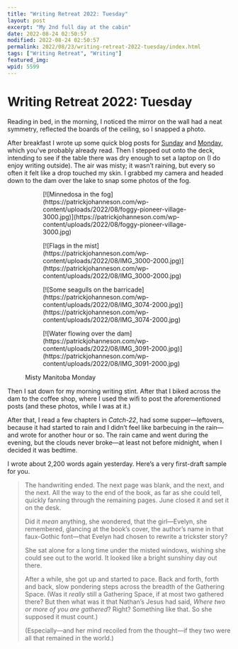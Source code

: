 ```yaml
---
title: "Writing Retreat 2022: Tuesday"
layout: post
excerpt: "My 2nd full day at the cabin"
date: 2022-08-24 02:50:57
modified: 2022-08-24 02:50:57
permalink: 2022/08/23/writing-retreat-2022-tuesday/index.html
tags: ["Writing Retreat", "Writing"]
featured_img: 
wpid: 5599
---
```


# Writing Retreat 2022: Tuesday

Reading in bed, in the morning, I noticed the mirror on the wall had a neat symmetry, reflected the boards of the ceiling, so I snapped a photo.

After breakfast I wrote up some quick blog posts for [Sunday](https://patrickjohanneson.com/2022/08/21/writing-retreat-2022-goals/) and [Monday](https://patrickjohanneson.com/2022/08/23/writing-retreat-2022-monday/), which you’ve probably already read. Then I stepped out onto the deck, intending to see if the table there was dry enough to set a laptop on (I do enjoy writing outside). The air was misty; it wasn’t raining, but every so often it felt like a drop touched my skin. I grabbed my camera and headed down to the dam over the lake to snap some photos of the fog.

<figure class="is-layout-flex wp-block-gallery-202 wp-block-gallery has-nested-images columns-default is-cropped"><figure class="wp-block-image size-large">[![Minnedosa in the fog](https://patrickjohanneson.com/wp-content/uploads/2022/08/foggy-pioneer-village-3000.jpg)](https://patrickjohanneson.com/wp-content/uploads/2022/08/foggy-pioneer-village-3000.jpg)</figure><figure class="wp-block-image size-large">[![Flags in the mist](https://patrickjohanneson.com/wp-content/uploads/2022/08/IMG_3000-2000.jpg)](https://patrickjohanneson.com/wp-content/uploads/2022/08/IMG_3000-2000.jpg)</figure><figure class="wp-block-image size-large">[![Some seagulls on the barricade](https://patrickjohanneson.com/wp-content/uploads/2022/08/IMG_3074-2000.jpg)](https://patrickjohanneson.com/wp-content/uploads/2022/08/IMG_3074-2000.jpg)</figure><figure class="wp-block-image size-large">[![Water flowing over the dam](https://patrickjohanneson.com/wp-content/uploads/2022/08/IMG_3091-2000.jpg)](https://patrickjohanneson.com/wp-content/uploads/2022/08/IMG_3091-2000.jpg)</figure><figcaption class="blocks-gallery-caption">Misty Manitoba Monday  
</figcaption></figure>Then I sat down for my morning writing stint. After that I biked across the dam to the coffee shop, where I used the wifi to post the aforementioned posts (and these photos, while I was at it.)

After that, I read a few chapters in *Catch-22*, had some supper—leftovers, because it had started to rain and I didn’t feel like barbecuing in the rain—and wrote for another hour or so. The rain came and went during the evening, but the clouds never broke—at least not before midnight, when I decided it was bedtime.

I wrote about 2,200 words again yesterday. Here’s a very first-draft sample for you.

> The handwriting ended. The next page was blank, and the next, and the next. All the way to the end of the book, as far as she could tell, quickly fanning through the remaining pages. June closed it and set it on the desk.
> 
> Did it *mean* anything, she wondered, that the girl—Evelyn, she remembered, glancing at the book’s cover, the author’s name in that faux-Gothic font—that Evelyn had chosen to rewrite a trickster story?
> 
> She sat alone for a long time under the misted windows, wishing she could see out to the world. It looked like a bright sunshiny day out there.
> 
> After a while, she got up and started to pace. Back and forth, forth and back, slow pondering steps across the breadth of the Gathering Space. (Was it *really* still a Gathering Space, if at most two gathered there? But then what was it that Nathan’s Jesus had said, *Where two or more of you are gathered*? Right? Something like that. So she supposed it must count.)
> 
> (Especially—and her mind recoiled from the thought—if they two were all that remained in the world.)